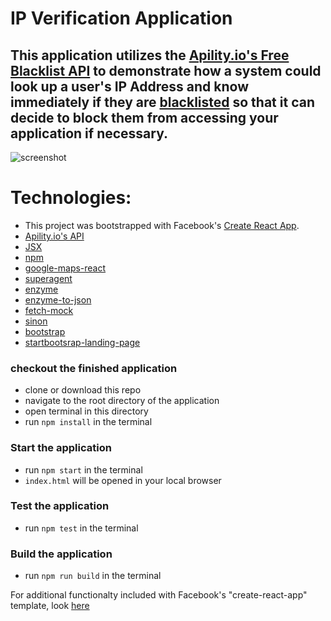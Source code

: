 # IP Verification Application 

## This application utilizes the [Apility.io's Free Blacklist API](https://apility.io/) to demonstrate how a system could look up a user's IP Address and know immediately if they are [blacklisted](https://www.whatismyip.com/why-is-my-ip-blacklisted/) so that it can decide to block them from accessing your application if necessary.

![screenshot](https://github.com/clfolmar/travis-react-ipverifier/blob/master/screenshot.jpg)

# Technologies:
- This project was bootstrapped with Facebook's [Create React App](https://github.com/facebookincubator/create-react-app).
- [Apility.io's API](https://apility.io/apidocs/)
- [JSX](https://jsx.github.io/)
- [npm](https://github.com/npm/npm)
- [google-maps-react](https://www.npmjs.com/package/google-maps-react)
- [superagent](https://visionmedia.github.io/superagent/)
- [enzyme](https://github.com/airbnb/enzyme)
- [enzyme-to-json](https://github.com/adriantoine/enzyme-to-json)
- [fetch-mock](https://github.com/wheresrhys/fetch-mock)
- [sinon](http://sinonjs.org/)
- [bootstrap](https://getbootstrap.com/)
- [startbootsrap-landing-page](https://github.com/BlackrockDigital/startbootstrap-landing-page)


### checkout the finished application
- clone or download this repo
- navigate to the root directory of the application
- open terminal in this directory
- run `npm install` in the terminal
### Start the application
- run `npm start` in the terminal
- `index.html` will be opened in your local browser
### Test the application
- run `npm test` in the terminal
### Build the application
- run `npm run build` in the terminal

For additional functionalty included with Facebook's "create-react-app" template, look [here](https://github.com/clfolmar/travis-react-ipverifier/blob/master/blob/master/src/README.md)
